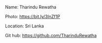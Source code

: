 Name: Tharindu Rewatha

Photo: https://bit.ly/3lnZf1P

Location: Sri Lanka

Git hub: https://github.com/TharinduRewatha
